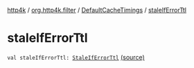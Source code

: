 [http4k](../../index.md) / [org.http4k.filter](../index.md) / [DefaultCacheTimings](index.md) / [staleIfErrorTtl](./stale-if-error-ttl.md)

# staleIfErrorTtl

`val staleIfErrorTtl: `[`StaleIfErrorTtl`](../-stale-if-error-ttl/index.md) [(source)](https://github.com/http4k/http4k/blob/master/http4k-core/src/main/kotlin/org/http4k/filter/CachingFilters.kt#L32)